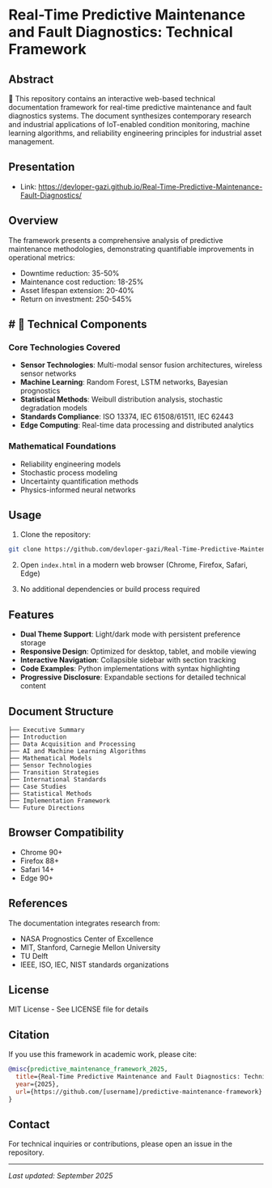 #  Real-Time Predictive Maintenance and Fault Diagnostics: Technical Framework 

## Abstract

🤖 This repository contains an interactive web-based technical documentation framework for real-time predictive maintenance and fault diagnostics systems. The document synthesizes contemporary research and industrial applications of IoT-enabled condition monitoring, machine learning algorithms, and reliability engineering principles for industrial asset management.

## Presentation

- Link: https://devloper-gazi.github.io/Real-Time-Predictive-Maintenance-Fault-Diagnostics/

## Overview

The framework presents a comprehensive analysis of predictive maintenance methodologies, demonstrating quantifiable improvements in operational metrics:
- Downtime reduction: 35-50%
- Maintenance cost reduction: 18-25%
- Asset lifespan extension: 20-40%
- Return on investment: 250-545%

## # 🤖 Technical Components

### Core Technologies Covered
- **Sensor Technologies**: Multi-modal sensor fusion architectures, wireless sensor networks
- **Machine Learning**: Random Forest, LSTM networks, Bayesian prognostics
- **Statistical Methods**: Weibull distribution analysis, stochastic degradation models
- **Standards Compliance**: ISO 13374, IEC 61508/61511, IEC 62443
- **Edge Computing**: Real-time data processing and distributed analytics

### Mathematical Foundations
- Reliability engineering models
- Stochastic process modeling
- Uncertainty quantification methods
- Physics-informed neural networks

## Usage

1. Clone the repository:
```bash
git clone https://github.com/devloper-gazi/Real-Time-Predictive-Maintenance-Fault-Diagnostics.git
```

2. Open `index.html` in a modern web browser (Chrome, Firefox, Safari, Edge)

3. No additional dependencies or build process required

## Features

- **Dual Theme Support**: Light/dark mode with persistent preference storage
- **Responsive Design**: Optimized for desktop, tablet, and mobile viewing
- **Interactive Navigation**: Collapsible sidebar with section tracking
- **Code Examples**: Python implementations with syntax highlighting
- **Progressive Disclosure**: Expandable sections for detailed technical content

## Document Structure

```
├── Executive Summary
├── Introduction
├── Data Acquisition and Processing
├── AI and Machine Learning Algorithms
├── Mathematical Models
├── Sensor Technologies
├── Transition Strategies
├── International Standards
├── Case Studies
├── Statistical Methods
├── Implementation Framework
└── Future Directions
```

## Browser Compatibility

- Chrome 90+
- Firefox 88+
- Safari 14+
- Edge 90+

## References

The documentation integrates research from:
- NASA Prognostics Center of Excellence
- MIT, Stanford, Carnegie Mellon University
- TU Delft
- IEEE, ISO, IEC, NIST standards organizations

## License

MIT License - See LICENSE file for details

## Citation

If you use this framework in academic work, please cite:
```bibtex
@misc{predictive_maintenance_framework_2025,
  title={Real-Time Predictive Maintenance and Fault Diagnostics: Technical Framework},
  year={2025},
  url={https://github.com/[username]/predictive-maintenance-framework}
}
```

## Contact

For technical inquiries or contributions, please open an issue in the repository.

---

*Last updated: September 2025*
